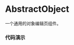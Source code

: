 # AbstractObject

一个通用的对象编辑页组件。

### 代码演示

<AppCodebox 
  console="true"
  src="src/abstract-object/demo/index" 
  title="基本用法" 
  desc="配置一个带确认和返回的表单提交页" 
/>

<AppCodebox 
  console="true"
  src="src/abstract-object/demo/index.modal" 
  title="弹窗模式" 
  desc="通过设置type来设置编辑页的UI风格。" 
/>

<AppCodebox 
  src="src/abstract-object/demo/index.readonly" 
  title="只读表单页" 
  desc="通过isReadOnly属性来设置当前页面为只读，只读模式无控件外观,且无提交按钮。" 
/>

<AppCodebox 
  src="src/abstract-object/demo/index.footer" 
  title="追加操作按钮" 
  desc="通过footActions属性来设置当前页面额外的操作按钮。" 
/>

<AppCodebox 
  console="true"
  src="src/abstract-object/demo/index.ok.enable" 
  title="确认按钮disabled控制" 
  desc="可以通过okEnable来控制提交按钮的禁用状态。" 
/>

<AppCodebox 
  console="true"
  src="src/abstract-object/demo/index.isolation" 
  title="isolation提交" 
  desc="您可以在表单下配置ISolation子表单" 
/>